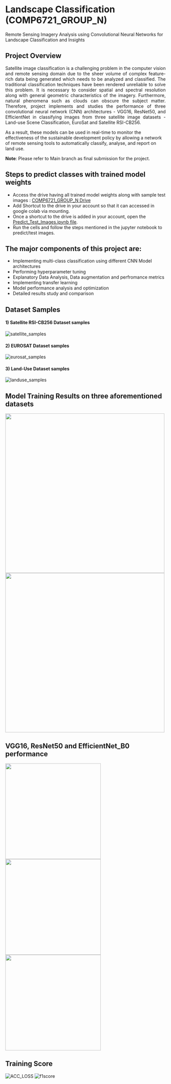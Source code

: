 # Landscape Classification (COMP6721_GROUP_N) #
Remote Sensing Imagery Analysis using Convolutional Neural Networks for Landscape Classification and Insights

## Project Overview ##

<p align="justify">
Satellite image classification is a challenging problem in the computer vision and remote sensing domain due to the sheer volume of complex feature-rich data being generated which needs to be analyzed and classified. The traditional classification techniques have been rendered unreliable to solve this problem. It is necessary to consider spatial and spectral resolution along with general geometric characteristics of the imagery. Furthermore, natural phenomena such as clouds can obscure the subject matter. Therefore, project implements and studies the performance of three convolutional neural network (CNN) architectures - VGG16, ResNet50, and EfficientNet in classifying images from three satellite image datasets - Land-use Scene Classification, EuroSat and Satellite RSI-CB256. 

As a result, these models can be used in real-time to monitor the effectiveness of the sustainable development policy by allowing a network of remote sensing tools to automatically classify, analyse, and report on land use. 

**Note**: Please refer to Main branch as final submission for the project. 
</p>

## Steps to predict classes with trained model weights ##

* Access the drive having all trained model weights along with sample test images : [ COMP6721_GROUP_N Drive ](https://drive.google.com/drive/folders/1pVE89-GnIktZOd2Te4tHndG6wkYxyA3T?usp=share_link)
* Add Shortcut to the drive in your account so that it can accessed in google colab via mounting.
* Once a shortcut to the drive is added in your account, open the [ Predict_Test_Images.ipynb file](https://github.com/SabaSalehi/LandscapeClassification/blob/main/Predict_Test_Images.ipynb).
* Run the cells and follow the steps mentioned in the jupyter notebook to predict/test images. 

## The major components of this project are: ##

- Implementing multi-class classification using different CNN Model architectures
- Performing hyperparameter tuning
- Explanatory Data Analysis, Data augmentation and perfromance metrics
- Implementing transfer learning
- Model performance analysis and optimization
- Detailed results study and comparison 

## Dataset Samples ##

#### 1) Satellite RSI-CB256 Dataset samples
![satellite_samples](https://github.com/chouhanpreeti/COMP6721_GROUP_N/blob/main/readme_images/satEx.png)

#### 2) EUROSAT Dataset samples
![eurosat_samples](https://github.com/chouhanpreeti/COMP6721_GROUP_N/blob/main/readme_images/EuEx.png)

#### 3) Land-Use Dataset samples
![landuse_samples](https://github.com/chouhanpreeti/COMP6721_GROUP_N/blob/main/readme_images/landEx.png)

## Model Training Results on three aforementioned datasets ##

<p float="left">
  <img src="https://github.com/chouhanpreeti/COMP6721_GROUP_N/blob/main/readme_images/Val_ACC_overall.JPG" width="500" />
  <img src="https://github.com/chouhanpreeti/COMP6721_GROUP_N/blob/main/readme_images/Val_loss_overall.JPG" width="500" /> 
</p>

## VGG16, ResNet50 and EfficientNet_B0 performance ##

<p float="left">
  <img src="https://github.com/chouhanpreeti/COMP6721_GROUP_N/blob/main/readme_images/VGG16_performance.jpeg" width="300" />
  <img src="https://github.com/chouhanpreeti/COMP6721_GROUP_N/blob/main/readme_images/ResNet50_performance.jpeg" width="300" /> 
  <img src="https://github.com/chouhanpreeti/COMP6721_GROUP_N/blob/main/readme_images/Enet_performance.jpeg" width="300" />
</p>

## Training Score ##
![ACC_LOSS](https://github.com/chouhanpreeti/COMP6721_GROUP_N/blob/main/readme_images/Model_results1.JPG)
![f1score](https://github.com/chouhanpreeti/COMP6721_GROUP_N/blob/main/readme_images/Model_results2.JPG)

